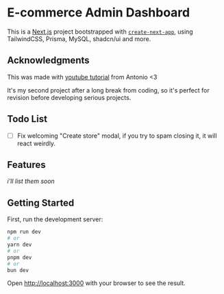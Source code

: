 # E-commerce Admin Dashboard

This is a [Next.js](https://nextjs.org/) project bootstrapped with [`create-next-app`](https://github.com/vercel/next.js/tree/canary/packages/create-next-app), using TailwindCSS, Prisma, MySQL, shadcn/ui and more.

## Acknowledgments

This was made with [youtube tutorial](https://www.youtube.com/watch?v=5miHyP6lExg) from Antonio <3

It's my second project after a long break from coding, so it's perfect for revision before developing serious projects.

## Todo List

- [ ] Fix welcoming "Create store" modal, if you try to spam closing it, it will react weirdly.

## Features

_i'll list them soon_

## Getting Started

First, run the development server:

```bash
npm run dev
# or
yarn dev
# or
pnpm dev
# or
bun dev
```

Open [http://localhost:3000](http://localhost:3000) with your browser to see the result.
